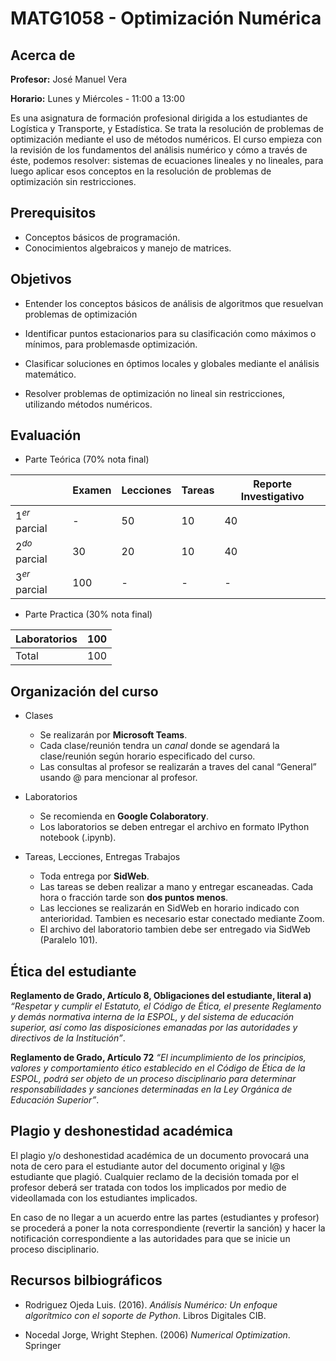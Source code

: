 # MATG1058 - Optimización Numérica

## Acerca de

**Profesor:** José Manuel Vera

**Horario:** Lunes y Miércoles - 11:00 a 13:00

Es una asignatura de formación profesional dirigida a los estudiantes de Logística y Transporte, y Estadística. Se trata la resolución de problemas de optimización mediante el uso de métodos numéricos. El curso empieza con la revisión de los fundamentos del análisis numérico y cómo a través de éste, podemos resolver: sistemas de ecuaciones lineales y no lineales, para luego aplicar esos conceptos en la resolución de problemas de optimización sin restricciones.

## Prerequisitos

- Conceptos básicos de programación.
- Conocimientos algebraicos y manejo de matrices.

## Objetivos

- Entender los conceptos básicos de análisis de algoritmos que resuelvan problemas de optimización

- Identificar puntos estacionarios para su clasificación como máximos o mínimos, para problemasde optimización.

- Clasificar soluciones en óptimos locales y globales mediante el análisis matemático.

- Resolver problemas de optimización no lineal sin restricciones, utilizando métodos numéricos.

## Evaluación

- Parte Teórica (70% nota final)

| | Examen | Lecciones | Tareas | Reporte Investigativo |
| --- | --- | --- | --- | --- | 
|$1^{er}$ parcial| - | 50 | 10 | 40 |
|$2^{do}$ parcial| 30 | 20 | 10 | 40 |
|$3^{er}$ parcial | 100 | - | - | - |

- Parte Practica (30% nota final)

| Laboratorios | 100 |
| --- | --- |
|Total | 100 |

## Organización del curso

- Clases

    - Se realizarán por **Microsoft Teams**.
    - Cada clase/reunión tendra un *canal* donde se agendará la clase/reunión según horario especificado del curso.
    - Las consultas al profesor se realizarán a traves del canal “General” usando @ para mencionar al profesor.

- Laboratorios
    - Se recomienda en **Google Colaboratory**.
    - Los laboratorios se deben entregar el archivo en formato IPython notebook (.ipynb).

- Tareas, Lecciones, Entregas Trabajos
    - Toda entrega por **SidWeb**.
    - Las tareas se deben realizar a mano y entregar escaneadas. Cada hora o fracción tarde son **dos puntos menos**.
    - Las lecciones se realizarán en SidWeb en horario indicado con anterioridad. Tambien es necesario estar conectado mediante Zoom.
    - El archivo del laboratorio tambien debe ser entregado via SidWeb (Paralelo 101).

## Ética del estudiante

**Reglamento de Grado, Artículo 8, Obligaciones del estudiante, literal a)**
*“Respetar y cumplir el Estatuto, el Código de Ética, el presente Reglamento y demás normativa interna de la ESPOL, y del sistema de educación superior, así como las disposiciones emanadas por las autoridades y directivos de la Institución”*.


**Reglamento de Grado, Artículo 72**
*“El incumplimiento de los principios, valores y comportamiento ético establecido en el Código de Ética de la ESPOL, podrá ser objeto de un proceso disciplinario para determinar responsabilidades y sanciones determinadas en la Ley Orgánica de Educación Superior”*.

## Plagio y deshonestidad académica

El plagio y/o deshonestidad académica de un documento provocará una nota de cero para el estudiante autor del documento original y l@s estudiante que plagió. Cualquier reclamo de la decisión tomada por el profesor deberá ser tratada con todos los implicados por medio de videollamada con los estudiantes implicados.

En caso de no llegar a un acuerdo entre las partes (estudiantes y profesor) se procederá a poner la nota correspondiente (revertir la sanción) y hacer la notificación correspondiente a las autoridades para que se inicie un proceso disciplinario.

## Recursos bilbiográficos

- Rodriguez Ojeda Luis. (2016). *Análisis Numérico: Un enfoque algorítmico con el soporte de Python*. Libros Digitales CIB.

- Nocedal Jorge, Wright Stephen. (2006) *Numerical Optimization*. Springer